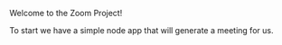 Welcome to the Zoom Project!

To start we have a simple node app that will generate a meeting for us.